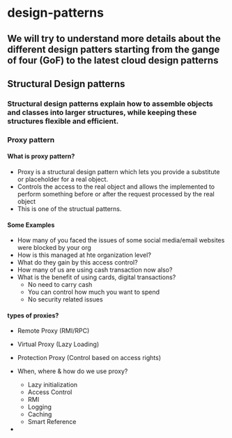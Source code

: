# design-patterns

## We will try to understand more details about the different design patters starting from the gange of four (GoF) to the latest cloud design patterns

## Structural Design patterns
### Structural design patterns explain how to assemble objects and classes into larger structures, while keeping these structures flexible and efficient.


### Proxy pattern
#### What is proxy pattern?
* Proxy is a structural design pattern which lets you provide a substitute or placeholder for a real object.
* Controls the access to the real object and allows the implemented to perform something before or after the request processed by the real object
* This is one of the structual patterns. 

#### Some Examples
* How many of you faced the issues of some social media/email websites were blocked by your org
* How is this managed at hte organization level?
* What do they gain by this access control?
* How many of us are using cash transaction now also?
* What is the benefit of using cards, digital transactions?
  * No need to carry cash
  * You can control how much you want to spend
  * No security related issues

#### types of proxies?
  * Remote Proxy (RMI/RPC)
  * Virtual Proxy (Lazy Loading)
  * Protection Proxy (Control based on access rights)

* When, where & how do we use proxy?
  * Lazy initialization
  * Access Control
  * RMI
  * Logging
  * Caching
  * Smart Reference

* 

